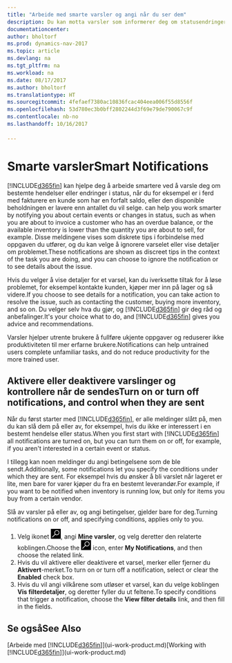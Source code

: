 ```yaml
---
title: "Arbeide med smarte varsler og angi når du ser dem"
description: Du kan motta varsler som informerer deg om statusendringer eller hendelser, for eksempel en forfalt saldo eller lav beholdning.
documentationcenter: 
author: bholtorf
ms.prod: dynamics-nav-2017
ms.topic: article
ms.devlang: na
ms.tgt_pltfrm: na
ms.workload: na
ms.date: 08/17/2017
ms.author: bholtorf
ms.translationtype: HT
ms.sourcegitcommit: 4fefaef7380ac10836fcac404eea006f55d8556f
ms.openlocfilehash: 53d780ec3b0bff2802244d3f69e79de790067c9f
ms.contentlocale: nb-no
ms.lasthandoff: 10/16/2017

---
```

# <a name="smart-notifications"></a><span data-ttu-id="b583c-103">Smarte varsler</span><span class="sxs-lookup"><span data-stu-id="b583c-103">Smart Notifications</span></span>
[!INCLUDE[d365fin](includes/d365fin_md.md)]<span data-ttu-id="b583c-104"> kan hjelpe deg å arbeide smartere ved å varsle deg om bestemte hendelser eller endringer i status, når du for eksempel er i ferd med fakturere en kunde som har en forfalt saldo, eller den disponible beholdningen er lavere enn antallet du vil selge.</span><span class="sxs-lookup"><span data-stu-id="b583c-104"> can help you work smarter by notifying you about certain events or changes in status, such as when you are about to invoice a customer who has an overdue balance, or the available inventory is lower than the quantity you are about to sell, for example.</span></span> <span data-ttu-id="b583c-105">Disse meldingene vises som diskrete tips i forbindelse med oppgaven du utfører, og du kan velge å ignorere varselet eller vise detaljer om problemet.</span><span class="sxs-lookup"><span data-stu-id="b583c-105">These notifications are shown as discreet tips in the context of the task you are doing, and you can choose to ignore the notification or to see details about the issue.</span></span>  

<span data-ttu-id="b583c-106">Hvis du velger å vise detaljer for et varsel, kan du iverksette tiltak for å løse problemet, for eksempel kontakte kunden, kjøper mer inn på lager og så videre.</span><span class="sxs-lookup"><span data-stu-id="b583c-106">If you choose to see details for a notification, you can take action to resolve the issue, such as contacting the customer, buying more inventory, and so on.</span></span> <span data-ttu-id="b583c-107">Du velger selv hva du gjør, og [!INCLUDE[d365fin](includes/d365fin_md.md)] gir deg råd og anbefalinger.</span><span class="sxs-lookup"><span data-stu-id="b583c-107">It's your choice what to do, and [!INCLUDE[d365fin](includes/d365fin_md.md)] gives you advice and recommendations.</span></span>  

<span data-ttu-id="b583c-108">Varsler hjelper utrente brukere å fullføre ukjente oppgaver og reduserer ikke produktiviteten til mer erfarne brukere.</span><span class="sxs-lookup"><span data-stu-id="b583c-108">Notifications can help untrained users complete unfamiliar tasks, and do not reduce productivity for the more trained user.</span></span>  

## <a name="turn-on-or-turn-off-notifications-and-control-when-they-are-sent"></a><span data-ttu-id="b583c-109">Aktivere eller deaktivere varslinger og kontrollere når de sendes</span><span class="sxs-lookup"><span data-stu-id="b583c-109">Turn on or turn off notifications, and control when they are sent</span></span>
<span data-ttu-id="b583c-110">Når du først starter med [!INCLUDE[d365fin](includes/d365fin_md.md)], er alle meldinger slått på, men du kan slå dem på eller av, for eksempel, hvis du ikke er interessert i en bestemt hendelse eller status.</span><span class="sxs-lookup"><span data-stu-id="b583c-110">When you first start with [!INCLUDE[d365fin](includes/d365fin_md.md)] all notifications are turned on, but you can turn them on or off, for example, if you aren't interested in a certain event or status.</span></span>  
  
<span data-ttu-id="b583c-111">I tillegg kan noen meldinger du angi betingelsene som de ble sendt.</span><span class="sxs-lookup"><span data-stu-id="b583c-111">Additionally, some notifications let you specify the conditions under which they are sent.</span></span> <span data-ttu-id="b583c-112">For eksempel hvis du ønsker å bli varslet når lageret er lite, men bare for varer kjøper du fra en bestemt leverandør.</span><span class="sxs-lookup"><span data-stu-id="b583c-112">For example, if you want to be notified when inventory is running low, but only for items you buy from a certain vendor.</span></span>  
  
<span data-ttu-id="b583c-113">Slå av varsler på eller av, og angi betingelser, gjelder bare for deg.</span><span class="sxs-lookup"><span data-stu-id="b583c-113">Turning notifications on or off, and specifying conditions, applies only to you.</span></span>  

1. <span data-ttu-id="b583c-114">Velg ikonet ![Søk etter side eller rapport](media/ui-search/search_small.png "Søk etter side eller rapport"), angi **Mine varsler**, og velg deretter den relaterte koblingen.</span><span class="sxs-lookup"><span data-stu-id="b583c-114">Choose the ![Search for Page or Report](media/ui-search/search_small.png "Search for Page or Report icon") icon, enter **My Notifications**, and then choose the related link.</span></span>
2. <span data-ttu-id="b583c-115">Hvis du vil aktivere eller deaktivere et varsel, merker eller fjerner du **Aktivert**-merket.</span><span class="sxs-lookup"><span data-stu-id="b583c-115">To turn on or turn off a notification, select or clear the **Enabled** check box.</span></span>
3. <span data-ttu-id="b583c-116">Hvis du vil angi vilkårene som utløser et varsel, kan du velge koblingen **Vis filterdetaljer**, og deretter fyller du ut feltene.</span><span class="sxs-lookup"><span data-stu-id="b583c-116">To specify conditions that trigger a notification, choose the **View filter details** link, and then fill in the fields.</span></span>  

## <a name="see-also"></a><span data-ttu-id="b583c-117">Se også</span><span class="sxs-lookup"><span data-stu-id="b583c-117">See Also</span></span>
<span data-ttu-id="b583c-118">[Arbeide med [!INCLUDE[d365fin](includes/d365fin_md.md)]](ui-work-product.md)</span><span class="sxs-lookup"><span data-stu-id="b583c-118">[Working with [!INCLUDE[d365fin](includes/d365fin_md.md)]](ui-work-product.md)</span></span>

